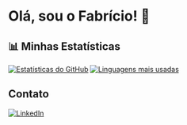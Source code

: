 
# Olá, sou o Fabrício! 👋


## 📊 Minhas Estatísticas

[![Estatísticas do GitHub](https://github-readme-stats.vercel.app/api?username=Fafazs&show_icons=true&theme=dracula)](https://github.com/anuraghazra/github-readme-stats)
[![Linguagens mais usadas](https://github-readme-stats.vercel.app/api/top-langs/?username=Fafazs&layout=compact&theme=dracula)](https://github.com/anuraghazra/github-readme-stats)


## Contato
[![LinkedIn](https://img.shields.io/badge/-LinkedIn-blue?style=for-the-badge&logo=Linkedin&logoColor=white)](https://www.linkedin.com/in/fabricio-nascimento-6ab51b341/)
